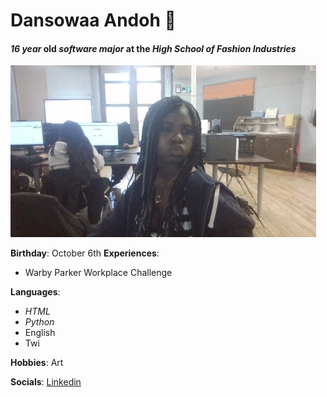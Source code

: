 # Dansowaa Andoh :white_flower:
#### _16 year_ old  _software major_ at the **_High School of Fashion Industries_**
![Dansowaa during sophomore year](https://github.com/319SoftDev/linkedin-with-markdown-kaponte08/blob/main/unnamed1.jpg)

**Birthday**: October 6th
**Experiences**: 
* Warby Parker Workplace Challenge

**Languages**:
* _HTML_
* _Python_
* English
* Twi

**Hobbies**: Art

**Socials**: [Linkedin](https://www.linkedin.com/in/dansowaa-andoh-b45367369)
